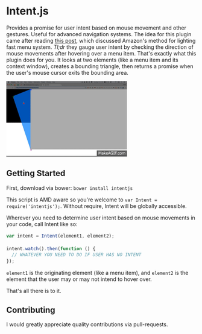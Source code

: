# Intent.js

Provides a promise for user intent based on mouse movement and other gestures. Useful for advanced navigation systems. The idea for this plugin came after reading [this post](http://bjk5.com/post/44698559168/breaking-down-amazons-mega-dropdown), which discussed Amazon's method for lighting fast menu system. _Tl;dr_ they gauge user intent by checking the direction of mouse movements after hovering over a menu item. That's exactly what this plugin does for you. It looks at two elements (like a menu item and its context window), creates a bounding triangle, then returns a promise when the user's mouse cursor exits the bounding area.

![](./res/img/demo.gif)

## Getting Started

First, download via bower: `bower install intentjs`

This script is AMD aware so you're welcome to `var Intent = require('intentjs');`. Without require, Intent will be globally accessible.

Wherever you need to determine user intent based on mouse movements in your code, call Intent like so:

```javascript
var intent = Intent(element1, element2);

intent.watch().then(function () {
  // WHATEVER YOU NEED TO DO IF USER HAS NO INTENT
});
```

`element1` is the originating element (like a menu item), and `element2` is the element that the user may or may not intend to hover over.

That's all there is to it.

## Contributing

I would greatly appreciate quality contributions via pull-requests.
